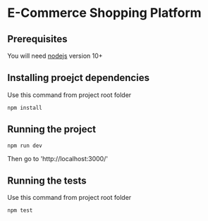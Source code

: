 # E-Commerce Shopping Platform

## Prerequisites
You will need [nodejs](https://nodejs.org) version 10+

## Installing proejct dependencies
Use this command from project root folder
```
npm install
```

## Running the project
```
npm run dev
```
Then go to 'http://localhost:3000/'

## Running the tests
Use this command from project root folder
```
npm test
```

